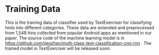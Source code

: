 # Training Data
This is the training data of classifier used by TextExerciser for classifying hints into different categories. These data are extended and preprocessed from 1,548 hins collected from popular Android apps as mentioned in our paper. The source code of the machine learning model is in https://github.com/jiegzhan/multi-class-text-classification-cnn-rnn . The trained model in TextExerciser will be released soon.
